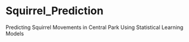 # Squirrel_Prediction
Predicting Squirrel Movements in Central Park Using Statistical Learning Models
